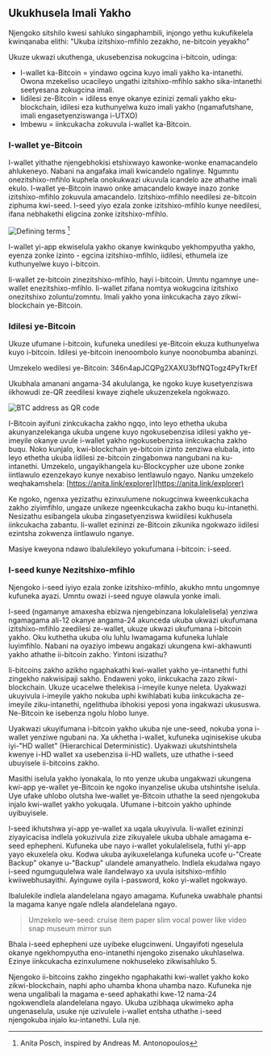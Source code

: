 ## Ukukhusela Imali Yakho
Njengoko sitshilo kwesi sahluko singaphambili, injongo yethu kukufikelela kwinqanaba elithi: "Ukuba izitshixo-mfihlo zezakho, ne-bitcoin yeyakho"

Ukuze ukwazi ukuthenga, ukusebenzisa nokugcina i-bitcoin, udinga:

* I-wallet ka-Bitcoin = yindawo ogcina kuyo imali yakho ka-intanethi. Owona mzekeliso ucacileyo ungathi izitshixo-mfihlo sakho sika-intanethi seetyesana zokugcina imali.
* Iidilesi ze-Bitcoin = idiless enye okanye ezinizi zemali yakho eku-blockchain, idilesi eza kuthunyelwa kuzo imali yakho (ngamafutshane, imali engasetyenziswanga i-UTXO)
* Imbewu = iinkcukacha zokuvula i-wallet ka-Bitcoin.

### I-wallet ye-Bitcoin
I-wallet yithathe njengebhokisi etshixwayo kawonke-wonke enamacandelo ahlukeneyo. Nabani na angafaka imali kwicandelo ngalinye. Ngumntu onezitshixo-mfihlo kuphela onokukwazi ukuvula icandelo aze athathe imali ekulo. I-wallet ye-Bitcoin inawo onke amacandelo kwaye inazo zonke izitshixo-mfihlo zokuvula amacandelo. Izitshixo-mfihlo needilesi ze-bitcoin ziphuma kwi-seed. I-seed yiyo ezala zonke izitshixo-mfihlo kunye needilesi, ifana nebhakethi eligcina zonke izitshixo-mfihlo.

![Defining terms](resources/_seed-postbox.png) [^69]

I-wallet yi-app ekwiselula yakho okanye kwinkqubo yekhompyutha yakho, eyenza zonke izinto - egcina izitshixo-mfihlo, iidilesi, ethumela ize kuthunyelwe kuyo i-bitcoin.

Ii-wallet ze-bitcoin zinezitshixo-mfihlo, hayi i-bitcoin. Umntu ngamnye une-wallet enezitshixo-mfihlo. Ii-wallet zifana nomtya wokugcina izitshixo onezitshixo zoluntu/zomntu. Imali yakho yona iinkcukacha zayo zikwi-blockchain ye-Bitcoin.

### Idilesi ye-Bitcoin
Ukuze ufumane i-bitcoin, kufuneka unedilesi ye-Bitcoin ekuza kuthunyelwa kuyo i-bitcoin. Idilesi ye-bitcoin inenoombolo kunye noonobumba abaninzi.

Umzekelo wedilesi ye-Bitcoin: 346n4apJCQPg2XAXU3bfNQTogz4PyTkrEf

Ukubhala amanani angama-34 akululanga, ke ngoko kuye kusetyenziswa iikhowudi ze-QR zeedilesi kwaye ziqhele ukuzenzekela ngokwazo.

![BTC address as QR code](resources/_address-book.PNG)

I-Bitcoin ayifuni zinkcukacha zakho ngqo, into leyo ethetha ukuba akunyanzelekanga ukuba ungene kuyo ngokusebenzisa idilesi yakho ye-imeyile okanye uvule i-wallet yakho ngokusebenzisa iinkcukacha zakho buqu. Noko kunjalo, kwi-blockchain ye-bitcoin izinto zenziwa elubala, into leyo ethetha ukuba iidilesi ze-bitcoin zingabonwa nangubani na ku-intanethi. Umzekelo, ungayikhangela ku-Blockcypher uze ubone zonke iintlawulo ezenzekayo kunye nexabiso lentlawulo ngayo. Nanku umzekelo weqhakamshela: [https://anita.link/explorer](https://anita.link/explorer)

Ke ngoko, ngenxa yezizathu ezinxulumene nokugcinwa kweenkcukacha zakho ziyimfihlo, ungaze unikeze ngeenkcukacha zakho buqu ku-intanethi. Nesizathu esibangela ukuba zingasetyenziswa kwiidilesi kukhusela iinkcukacha zabantu. Ii-wallet ezininzi ze-Bitcoin zikunika ngokwazo iidilesi ezintsha zokwenza iintlawulo nganye. 

Masiye kweyona ndawo ibalulekileyo yokufumana i-bitcoin: i-seed.

### I-seed kunye Nezitshixo-mfihlo
Njengoko i-seed iyiyo ezala zonke izitshixo-mfihlo, akukho mntu ungomnye kufuneka ayazi. Umntu owazi i-seed nguye olawula yonke imali. 

I-seed (ngamanye amaxesha ebizwa njengebinzana lokulalelisela) yenziwa ngamagama ali-12 okanye angama-24 akunceda ukuba ukwazi ukufumana izitshixo-mfihlo zeedilesi ze-wallet, ukuze ukwazi ukufumana i-bitcoin yakho. Oku kuthetha ukuba olu luhlu lwamagama kufuneka luhlale luyimfihlo. Nabani na oyaziyo imbewu angakazi ukungena kwi-akhawunti yakho athathe ii-bitcoin zakho. Yintoni isizathu?

Ii-bitcoins zakho azikho ngaphakathi kwi-wallet yakho ye-intanethi futhi zingekho nakwisipaji sakho. Endaweni yoko, iinkcukacha zazo zikwi-blockchain. Ukuze ucacelwe thelekisa i-imeyile kunye neleta. Uyakwazi ukuyivula i-imeyile yakho nokuba uphi kwihlabati kuba iinkcukacha ze-imeyile ziku-intanethi, ngelithuba ibhokisi yeposi yona ingakwazi ukususwa. Ne-Bitcoin ke isebenza ngolu hlobo lunye. 

Uyakwazi ukuyifumana i-bitcoin yakho ukuba nje une-seed, nokuba yona i-wallet yenziwe ngubani na. Xa ukhetha i-wallet, kufuneka uqinisekise ukuba iyi-"HD wallet" (Hierarchical Deterministic). Uyakwazi ukutshintshela kwenye i-HD wallet xa usebenzisa ii-HD wallets, uze uthathe i-seed ubuyisele ii-bitcoins zakho.

Masithi iselula yakho iyonakala, lo nto yenze ukuba ungakwazi ukungena kwi-app ye-wallet ye-Bitcoin ke ngoko inyanzelise ukuba utshintshe iselula. Uye ufake uhlobo olutsha lwe-wallet ye-Bitcoin uthathe la seed njengokuba injalo kwi-wallet yakho yokuqala. Ufumane i-bitcoin yakho uphinde uyibuyisele. 

I-seed ikhutshwa yi-app ye-wallet xa uqala ukuyivula. Ii-wallet ezininzi ziyayicacisa indlela yokuzivula zize zikuyalele ukuba ubhale amagama e-seed ephepheni. Kufuneka ube nayo i-wallet yokulalelisela, futhi yi-app yayo ekuxelela oku. Kodwa ukuba ayikuxelelanga kufuneka ucofe u-"Create Backup" okanye u-"Backup" ulandele amanyathelo. Indlela ekudalwa ngayo i-seed ngumguqulelwa wale  ilandelwayo xa uvula isitshixo-mfihlo kwiiwebhusayithi. Ayinguwe oyila i-password, koko yi-wallet ngokwayo.

Ibalulekile indlela alandelelana ngayo amagama. Kufuneka uwabhale phantsi la magama kanye ngale ndlela alandelelana ngayo.

> Umzekelo we-seed:  cruise item paper slim vocal power like video snap museum mirror sun

Bhala i-seed ephepheni uze uyibeke elugcinweni. Ungayifoti ngeselula okanye ngekhompyutha eno-intanethi njengoko zisenako ukuhlaselwa. Ezinye iinkcukacha ezinxulumene nokhuseleko zikwisahluko 5.

Njengoko ii-bitcoins zakho zingekho ngaphakathi kwi-wallet yakho koko zikwi-blockchain, naphi apho uhamba khona uhamba nazo. Kufuneka nje wena ungalibali la magama e-seed aphakathi kwe-12 nama-24 ngokwendlela alandelelana ngayo. Ukuba uzibhaqa ukwimeko apha ungenaselula, usuke nje uzivulele i-wallet entsha uthathe i-seed njengokuba injalo ku-intanethi. Lula nje. 

[^69]: Anita Posch, inspired by Andreas M. Antonopoulos

